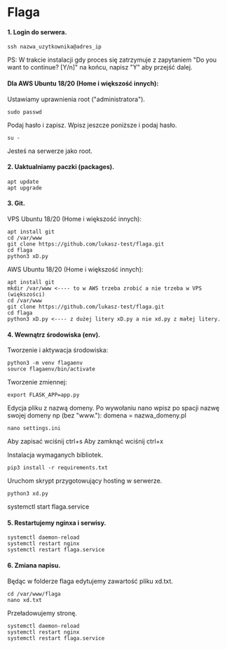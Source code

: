 # Flaga

#### 1. Login do serwera.

```
ssh nazwa_uzytkownika@adres_ip
```


PS: W trakcie instalacji gdy proces się zatrzymuje z zapytaniem "Do you want to continue? [Y/n]" na końcu, napisz "Y" aby przejść dalej.



#### Dla AWS Ubuntu 18/20 (Home i większość innych):
Ustawiamy uprawnienia root ("administratora").


```
sudo passwd 
```
Podaj hasło i zapisz. Wpisz jeszcze poniższe i podaj hasło.
```
su - 
```

Jesteś na serwerze jako root. 

#### 2. Uaktualniamy paczki (packages).

```
apt update
apt upgrade
```

#### 3. Git.

VPS Ubuntu 18/20 (Home i większość innych):
```
apt install git
cd /var/www
git clone https://github.com/lukasz-test/flaga.git
cd flaga
python3 xD.py
```

AWS Ubuntu 18/20 (Home i większość innych):
```
apt install git
mkdir /var/www <---- to w AWS trzeba zrobić a nie trzeba w VPS (większości)
cd /var/www
git clone https://github.com/lukasz-test/flaga.git
cd flaga
python3 xD.py <---- z dużej litery xD.py a nie xd.py z małej litery.
```


#### 4. Wewnątrz środowiska (env).

Tworzenie i aktywacja środowiska:
```
python3 -m venv flagaenv
source flagaenv/bin/activate
```

Tworzenie zmiennej:
```
export FLASK_APP=app.py
```

Edycja pliku z nazwą domeny. Po wywołaniu nano wpisz po spacji nazwę swojej domeny np (bez "www."): 
domena = nazwa_domeny.pl
```
nano settings.ini
```
Aby zapisać wciśnij ctrl+s
Aby zamknąć wciśnij ctrl+x


Instalacja wymaganych bibliotek.
```
pip3 install -r requirements.txt
```

Uruchom skrypt przygotowujący hosting w serwerze.
```
python3 xd.py
```

systemctl start flaga.service

#### 5. Restartujemy nginxa i serwisy.

```
systemctl daemon-reload
systemctl restart nginx
systemctl restart flaga.service
```


#### 6. Zmiana napisu.

Będąc w folderze flaga edytujemy zawartość pliku xd.txt.
```
cd /var/www/flaga
nano xd.txt
```

Przeładowujemy stronę.
```
systemctl daemon-reload
systemctl restart nginx
systemctl restart flaga.service
```



